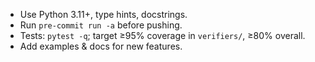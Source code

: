 - Use Python 3.11+, type hints, docstrings.
- Run `pre-commit run -a` before pushing.
- Tests: `pytest -q`; target ≥95% coverage in `verifiers/`, ≥80% overall.
- Add examples & docs for new features.
